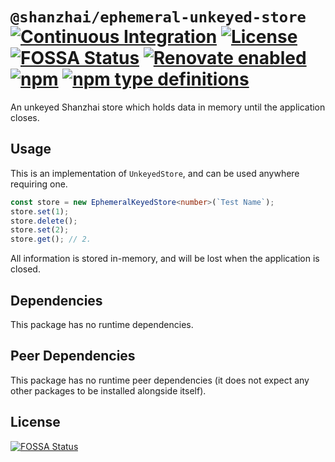 # `@shanzhai/ephemeral-unkeyed-store` [![Continuous Integration](https://github.com/jameswilddev/shanzhai/workflows/Continuous%20Integration/badge.svg)](https://github.com/jameswilddev/shanzhai/actions) [![License](https://img.shields.io/github/license/jameswilddev/shanzhai.svg)](https://github.com/jameswilddev/shanzhai/blob/master/license) [![FOSSA Status](https://app.fossa.io/api/projects/git%2Bgithub.com%2Fjameswilddev%2Fshanzhai.svg?type=shield)](https://app.fossa.io/projects/git%2Bgithub.com%2Fjameswilddev%2Fshanzhai?ref=badge_shield) [![Renovate enabled](https://img.shields.io/badge/renovate-enabled-brightgreen.svg)](https://renovatebot.com/) [![npm](https://img.shields.io/npm/v/@shanzhai/ephemeral-unkeyed-store.svg)](https://www.npmjs.com/package/@shanzhai/ephemeral-unkeyed-store) [![npm type definitions](https://img.shields.io/npm/types/@shanzhai/ephemeral-unkeyed-store.svg)](https://www.npmjs.com/package/@shanzhai/ephemeral-unkeyed-store)

An unkeyed Shanzhai store which holds data in memory until the application closes.

## Usage

This is an implementation of `UnkeyedStore`, and can be used anywhere requiring
one.

```typescript
const store = new EphemeralKeyedStore<number>(`Test Name`);
store.set(1);
store.delete();
store.set(2);
store.get(); // 2.
```

All information is stored in-memory, and will be lost when the application is
closed.

## Dependencies

This package has no runtime dependencies.

## Peer Dependencies

This package has no runtime peer dependencies (it does not expect any other packages to be installed alongside itself).

## License

[![FOSSA Status](https://app.fossa.io/api/projects/git%2Bgithub.com%2Fjameswilddev%2Fshanzhai.svg?type=large)](https://app.fossa.io/projects/git%2Bgithub.com%2Fjameswilddev%2Fshanzhai?ref=badge_large)
